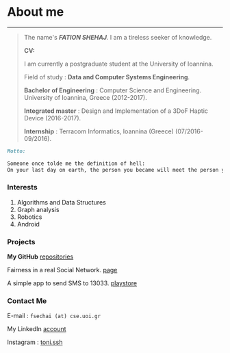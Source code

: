 # About me
---
>The name's ***FATION SHEHAJ***. I am a tireless seeker of knowledge.
>
>**CV:**
>
>I am currently a postgraduate student at the University of Ioannina.
>
>Field of study : **Data and Computer Systems Engineering**.
>
>**Bachelor of Engineering** : Computer Science and Engineering. University of Ioannina, Greece (2012-2017).
>
>**Integrated master** : Design and Implementation of a 3DoF Haptic Device (2016-2017).
>
>**Internship** : Terracom Informatics, Ioannina (Greece) (07/2016-09/2016).


```markdown
Motto:

Someone once tolde me the definition of hell:
On your last day on earth, the person you became will meet the person you could have become.
```

### Interests
1. Algorithms and Data Structures
2. Graph analysis
3. Robotics
4. Android


### Projects
**My GitHub** [repositories](https://github.com/FationSH?tab=repositories)

Fairness in a real Social Network. [page](https://george50450.github.io/social_networks/)

A simple app to send SMS to 13033. [playstore](https://play.google.com/store/apps/details?id=sotiris.zogos.a13033)

### Contact Me

E-mail : `fsechai (at) cse.uoi.gr`

My LinkedIn [account](https://www.linkedin.com/in/fation-shehaj/)

Instagram : [toni.ssh](https://www.instagram.com/toni.ssh/)
